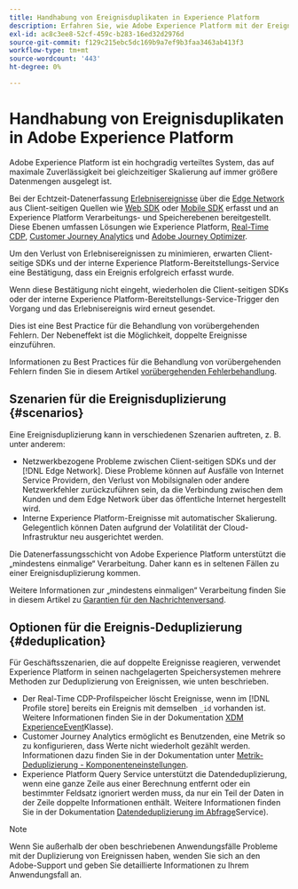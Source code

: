 ```yaml
---
title: Handhabung von Ereignisduplikaten in Experience Platform
description: Erfahren Sie, wie Adobe Experience Platform mit der Ereignisduplizierung umgeht
exl-id: ac8c3ee8-52cf-459c-b283-16ed32d2976d
source-git-commit: f129c215ebc5dc169b9a7ef9b3faa3463ab413f3
workflow-type: tm+mt
source-wordcount: '443'
ht-degree: 0%

---
```


# Handhabung von Ereignisduplikaten in Adobe Experience Platform

Adobe Experience Platform ist ein hochgradig verteiltes System, das auf maximale Zuverlässigkeit bei gleichzeitiger Skalierung auf immer größere Datenmengen ausgelegt ist.

Bei der Echtzeit-Datenerfassung [Erlebnisereignisse](../xdm/classes/experienceevent.md) über die [Edge Network](../web-sdk/home.md#edge-network) aus Client-seitigen Quellen wie [Web SDK](../web-sdk/home.md) oder [Mobile SDK](https://developer.adobe.com/client-sdks/home/) erfasst und an Experience Platform Verarbeitungs- und Speicherebenen bereitgestellt. Diese Ebenen umfassen Lösungen wie Experience Platform, [Real-Time CDP](../rtcdp/home.md), [Customer Journey Analytics](https://experienceleague.adobe.com/docs/analytics-platform/using/cja-overview/cja-overview.html?lang=de) und [Adobe Journey Optimizer](https://experienceleague.adobe.com/docs/journey-optimizer/using/ajo-home.html?lang=de).

Um den Verlust von Erlebnisereignissen zu minimieren, erwarten Client-seitige SDKs und der interne Experience Platform-Bereitstellungs-Service eine Bestätigung, dass ein Ereignis erfolgreich erfasst wurde.

Wenn diese Bestätigung nicht eingeht, wiederholen die Client-seitigen SDKs oder der interne Experience Platform-Bereitstellungs-Service-Trigger den Vorgang und das Erlebnisereignis wird erneut gesendet.

Dies ist eine Best Practice für die Behandlung von vorübergehenden Fehlern. Der Nebeneffekt ist die Möglichkeit, doppelte Ereignisse einzuführen.

Informationen zu Best Practices für die Behandlung von vorübergehenden Fehlern finden Sie in diesem Artikel [vorübergehenden Fehlerbehandlung](https://learn.microsoft.com/en-us/azure/architecture/best-practices/transient-faults).

## Szenarien für die Ereignisduplizierung {#scenarios}

Eine Ereignisduplizierung kann in verschiedenen Szenarien auftreten, z. B. unter anderem:

* Netzwerkbezogene Probleme zwischen Client-seitigen SDKs und der [!DNL Edge Network]. Diese Probleme können auf Ausfälle von Internet Service Providern, den Verlust von Mobilsignalen oder andere Netzwerkfehler zurückzuführen sein, da die Verbindung zwischen dem Kunden und dem Edge Network über das öffentliche Internet hergestellt wird.
* Interne Experience Platform-Ereignisse mit automatischer Skalierung. Gelegentlich können Daten aufgrund der Volatilität der Cloud-Infrastruktur neu ausgerichtet werden.

Die Datenerfassungsschicht von Adobe Experience Platform unterstützt die „mindestens einmalige“ Verarbeitung. Daher kann es in seltenen Fällen zu einer Ereignisduplizierung kommen.

Weitere Informationen zur „mindestens einmaligen“ Verarbeitung finden Sie in diesem Artikel zu [Garantien für den Nachrichtenversand](https://docs.confluent.io/kafka/design/delivery-semantics.html).

## Optionen für die Ereignis-Deduplizierung {#deduplication}

Für Geschäftsszenarien, die auf doppelte Ereignisse reagieren, verwendet Experience Platform in seinen nachgelagerten Speichersystemen mehrere Methoden zur Deduplizierung von Ereignissen, wie unten beschrieben.

* Der Real-Time CDP-Profilspeicher löscht Ereignisse, wenn im [!DNL Profile store] bereits ein Ereignis mit demselben `_id` vorhanden ist. Weitere Informationen finden Sie in der Dokumentation [XDM ExperienceEvent](../xdm/classes/experienceevent.md)Klasse).
* Customer Journey Analytics ermöglicht es Benutzenden, eine Metrik so zu konfigurieren, dass Werte nicht wiederholt gezählt werden. Informationen dazu finden Sie in der Dokumentation unter [Metrik-Deduplizierung - Komponenteneinstellungen](https://experienceleague.adobe.com/docs/analytics-platform/using/cja-dataviews/component-settings/metric-deduplication.html?lang=de).
* Experience Platform Query Service unterstützt die Datendeduplizierung, wenn eine ganze Zeile aus einer Berechnung entfernt oder ein bestimmter Feldsatz ignoriert werden muss, da nur ein Teil der Daten in der Zeile doppelte Informationen enthält. Weitere Informationen finden Sie in der Dokumentation [Datendeduplizierung im Abfrage](../query-service/key-concepts/deduplication.md)Service).

>[!NOTE]
>
>Wenn Sie außerhalb der oben beschriebenen Anwendungsfälle Probleme mit der Duplizierung von Ereignissen haben, wenden Sie sich an den Adobe-Support und geben Sie detaillierte Informationen zu Ihrem Anwendungsfall an.
